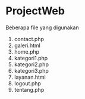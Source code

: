 # ProjectWeb
Beberapa file yang digunakan
1. contact.php
2. galeri.html
3. home.php
4. kategori1.php
5. kategori2.php
6. kategori3.php
7. layanan.html
8. logout.php
9. tentang.php
